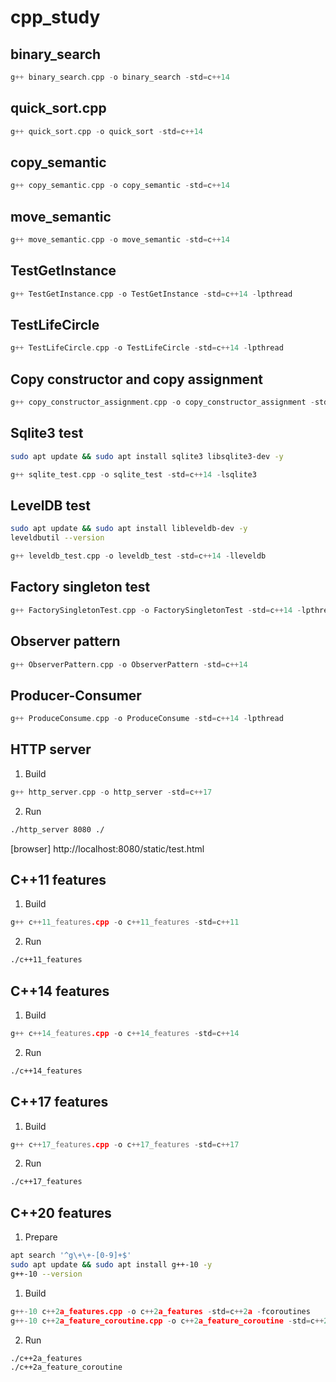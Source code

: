 # cpp_study

## binary_search
``` c++
g++ binary_search.cpp -o binary_search -std=c++14
```

## quick_sort.cpp
``` c++
g++ quick_sort.cpp -o quick_sort -std=c++14
```

## copy_semantic
``` c++
g++ copy_semantic.cpp -o copy_semantic -std=c++14
```

## move_semantic
``` c++
g++ move_semantic.cpp -o move_semantic -std=c++14
```

## TestGetInstance
``` c++
g++ TestGetInstance.cpp -o TestGetInstance -std=c++14 -lpthread
```

## TestLifeCircle
``` c++
g++ TestLifeCircle.cpp -o TestLifeCircle -std=c++14 -lpthread
```

## Copy constructor and copy assignment
``` c++
g++ copy_constructor_assignment.cpp -o copy_constructor_assignment -std=c++14
```

## Sqlite3 test
```bash
sudo apt update && sudo apt install sqlite3 libsqlite3-dev -y
```
``` c++
g++ sqlite_test.cpp -o sqlite_test -std=c++14 -lsqlite3
```

## LevelDB test
```bash
sudo apt update && sudo apt install libleveldb-dev -y
leveldbutil --version
```
``` c++
g++ leveldb_test.cpp -o leveldb_test -std=c++14 -lleveldb
```

## Factory singleton test
``` c++
g++ FactorySingletonTest.cpp -o FactorySingletonTest -std=c++14 -lpthread
```

## Observer pattern
``` c++
g++ ObserverPattern.cpp -o ObserverPattern -std=c++14
```

## Producer-Consumer
``` c++
g++ ProduceConsume.cpp -o ProduceConsume -std=c++14 -lpthread
```

## HTTP server
1. Build
``` c++
g++ http_server.cpp -o http_server -std=c++17
```
2. Run
```bash
./http_server 8080 ./
```
[browser]
http://localhost:8080/static/test.html

## C++11 features
1. Build
``` c++
g++ c++11_features.cpp -o c++11_features -std=c++11
```
2. Run
```bash
./c++11_features
```

## C++14 features
1. Build
``` c++
g++ c++14_features.cpp -o c++14_features -std=c++14
```
2. Run
```bash
./c++14_features
```

## C++17 features
1. Build
``` c++
g++ c++17_features.cpp -o c++17_features -std=c++17
```
2. Run
```bash
./c++17_features
```

## C++20 features
1. Prepare
```bash
apt search '^g\+\+-[0-9]+$'
sudo apt update && sudo apt install g++-10 -y
g++-10 --version
```
1. Build
``` c++
g++-10 c++2a_features.cpp -o c++2a_features -std=c++2a -fcoroutines
g++-10 c++2a_feature_coroutine.cpp -o c++2a_feature_coroutine -std=c++2a -fcoroutines -pthread
```
2. Run
```bash
./c++2a_features
./c++2a_feature_coroutine
